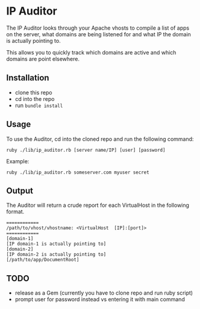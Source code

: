 # IP Auditor

The IP Auditor looks through your Apache vhosts to compile a list of apps on the server, what domains are being listened for and what IP the domain is actually pointing to.

This allows you to quickly track which domains are active and which domains are point elsewhere.

## Installation

* clone this repo
* cd into the repo
* run `bundle install`

## Usage

To use the Auditor, cd into the cloned repo and run the following command:

	ruby ./lib/ip_auditor.rb [server name/IP] [user] [password]

Example:

	ruby ./lib/ip_auditor.rb someserver.com myuser secret

## Output

The Auditor will return a crude report for each VirtualHost in the following format.

	============
	/path/to/vhost/vhostname: <VirtualHost  [IP]:[port]>
	============
	[domain-1]
	[IP domain-1 is actually pointing to]
	[domain-2]
	[IP domain-2 is actually pointing to]
	[/path/to/app/DocumentRoot]

## TODO

* release as a Gem (currently you have to clone repo and run ruby script)
* prompt user for password instead vs entering it with main command